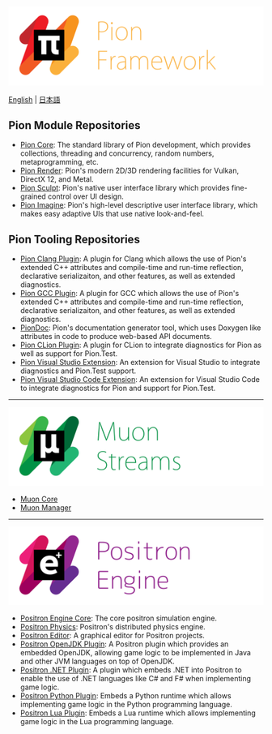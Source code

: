 ![Pion Framework](/profile/PionFrameworkLabel.png)

[English](/profile/README.md) | [日本語](/profile/README.jp.md)

## Pion Module Repositories
* [Pion Core](https://github.com/PionFramework/PionCore): The standard library of Pion development, which provides
  collections, threading and concurrency, random numbers, metaprogramming, etc.
* [Pion Render](https://github.com/PionFramework/PionRender): Pion's modern 2D/3D rendering facilities for Vulkan, DirectX 12, and Metal.
* [Pion Sculpt](https://github.com/PionFramework/PionSculpt): Pion's native user interface library which provides fine-grained control over UI design.
* [Pion Imagine](https://github.com/PionFramework/PionImagine): Pion's high-level descriptive user interface library, which makes easy adaptive UIs that use native
  look-and-feel.

## Pion Tooling Repositories
* [Pion Clang Plugin](https://github.com/PionFramework/PionClangPlugin): A plugin for Clang which allows the use of
  Pion's extended C++ attributes and compile-time and run-time reflection, declarative serializaiton, and other
  features, as well as extended diagnostics.
* [Pion GCC Plugin](https://github.com/PionFramework/PionGccPlugin): A plugin for GCC which allows the use of Pion's
  extended C++ attributes and compile-time and run-time reflection, declarative serializaiton, and other features, as
  well as extended diagnostics.
* [PionDoc](https://github.com/PionFramework/PionDoc): Pion's documentation generator tool, which uses Doxygen like
  attributes in code to produce web-based API documents.
* [Pion CLion Plugin](https://github.com/PionFramework/idea-pion-plugin): A plugin for CLion to integrate diagnostics
  for Pion as well as support for Pion.Test.
* [Pion Visual Studio Extension](https://github.com/PionFramework/Pion.VisualStudio): An extension for Visual Studio
  to integrate diagnostics and Pion.Test support.
* [Pion Visual Studio Code Extension](https://github.com/PionFramework/vscode-pion-extension): An extension for Visual
  Studio Code to integrate diagnostics for Pion and support for Pion.Test.

<hr />

![Muon Streams](/profile/MuonStreamsLabel.png)
* [Muon Core](https://github.com/PionFramework/MuonCore)
* [Muon Manager](https://github.com/PionFramework/MuonManager)

<hr />

![Positron Engine](/profile/PositronEngineLabel.png)
* [Positron Engine Core](https://github.com/PionFramework/PositronEngineCore): The core positron simulation engine.
* [Positron Physics](https://github.com/PionFramework/PositronPhysics): Positron's distributed physics engine.
* [Positron Editor](https://github.com/PionFramework/PositronEditor): A graphical editor for Positron projects.
* [Positron OpenJDK Plugin](https://github.com/PionFramework/PositronOpenJdkPlugin): A Positron plugin which provides an embedded OpenJDK, allowing game logic to be implemented
  in Java and other JVM languages on top of OpenJDK.
* [Positron .NET Plugin](https://github.com/PionFramework/PositronDotNetPlugin): A plugin which embeds .NET into Positron to enable the use of .NET languages like C# and F# when
  implementing game logic.
* [Positron Python Plugin](https://github.com/PionFramework/PositronPythonPlugin): Embeds a Python runtime which allows implementing game logic in the Python programming
  language.
* [Positron Lua Plugin](https://github.com/PionFramework/PositronLuaPlugin): Embeds a Lua runtime which allows implementing game logic in the Lua programming language.
